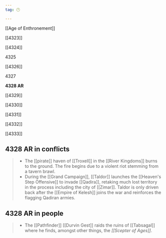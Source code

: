 ```yaml
---
tag: 🕛

---
```

[[Age of Enthronement]]


[[4323]]

[[4324]]

4325

[[4326]]

4327

**4328 AR**

[[4329]]

[[4330]]

[[4331]]

[[4332]]

[[4333]]



## 4328 AR in conflicts

>  - The [[pirate]] haven of [[Troxell]] in the [[River Kingdoms]] burns to the ground. The fire begins due to a violent riot stemming from a tavern brawl.
>  - During the [[Grand Campaign]], [[Taldor]] launches the [[Heaven's Step Offensive]] to invade [[Qadira]], retaking much lost territory in the process including the city of [[Zimar]]. Taldor is only driven back after the [[Empire of Kelesh]] joins the war and reinforces the flagging Qadiran armies.


## 4328 AR in people

>  - The [[Pathfinder]] [[Durvin Gest]] raids the ruins of [[Tabsagal]] where he finds, amongst other things, the *[[Scepter of Ages]]*.






